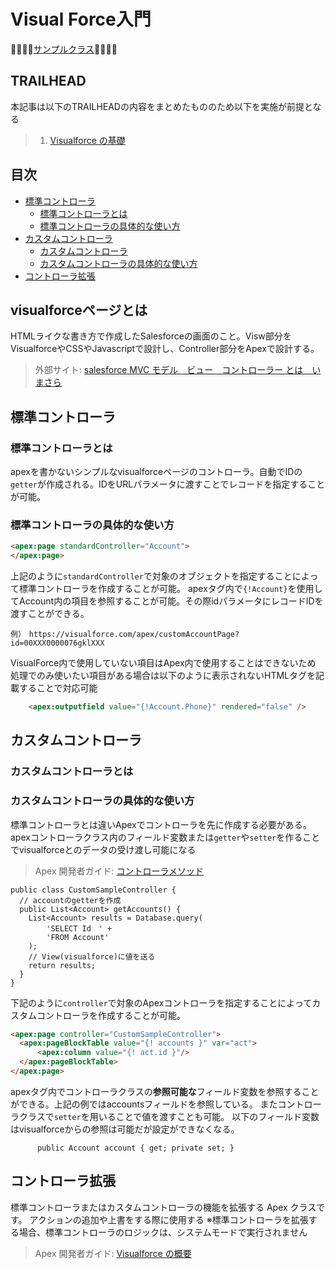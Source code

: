 # Visual Force入門
:dolphin::dolphin::dolphin::dolphin:[サンプルクラス]():dolphin::dolphin::dolphin::dolphin:

## TRAILHEAD
本記事は以下のTRAILHEADの内容をまとめたもののため以下を実施が前提となる
> 1. [Visualforce の基礎](https://trailhead.salesforce.com/ja/content/learn/modules/visualforce_fundamentals)
## 目次
- [標準コントローラ](#標準コントローラ)
  - [標準コントローラとは](#標準コントローラとは)  
  - [標準コントローラの具体的な使い方](#標準コントローラの具体的な使い方)  
- [カスタムコントローラ](#カスタムコントローラ)
  - [カスタムコントローラ](#カスタムコントローラ)  
  - [カスタムコントローラの具体的な使い方](#カスタムコントローラの具体的な使い方)  
- [コントローラ拡張](#コントローラ拡張)
## visualforceページとは
HTMLライクな書き方で作成したSalesforceの画面のこと。Visw部分をVisualforceやCSSやJavascriptで設計し、Controller部分をApexで設計する。
> 外部サイト: [salesforce MVC モデル　ビュー　コントローラー とは　いまさら](https://salesforce.oikeru.com/entry/salesforce_mvc)
## 標準コントローラ
### 標準コントローラとは
apexを書かないシンプルなvisualforceページのコントローラ。自動でIDの```getter```が作成される。IDをURLパラメータに渡すことでレコードを指定することが可能。
### 標準コントローラの具体的な使い方
```html
<apex:page standardController="Account">
</apex:page>
```
上記のように```standardController```で対象のオブジェクトを指定することによって標準コントローラを作成することが可能。
apexタグ内で```{!Account}```を使用してAccount内の項目を参照することが可能。その際idパラメータにレコードIDを渡すことができる。
```url
例）　https://visualforce.com/apex/customAccountPage?id=00XXX0000076gklXXX
```
VisualForce内で使用していない項目はApex内で使用することはできないため
処理でのみ使いたい項目がある場合は以下のように表示されないHTMLタグを記載することで対応可能
```HTML
    <apex:outputfield value="{!Account.Phone}" rendered="false" />
```
## カスタムコントローラ
### カスタムコントローラとは
### カスタムコントローラの具体的な使い方
標準コントローラとは違いApexでコントローラを先に作成する必要がある。
apexコントローラクラス内のフィールド変数または```getter```や```setter```を作ることでvisualforceとのデータの受け渡し可能になる
> Apex 開発者ガイド: [コントローラメソッド](https://developer.salesforce.com/docs/atlas.ja-jp.pages.meta/pages/pages_controller_methods.htm)
```apex
public class CustomSampleController {
  // accountのgetterを作成
  public List<Account> getAccounts() {
    List<Account> results = Database.query(
        'SELECT Id　' +
        'FROM Account'
    );
    // View(visualforce)に値を送る
    return results;
  }
}
```
下記のように```controller```で対象のApexコントローラを指定することによってカスタムコントローラを作成することが可能。
```html
<apex:page controller="CustomSampleController">
  <apex:pageBlockTable value="{! accounts }" var="act">
      <apex:column value="{! act.id }"/>
  </apex:pageBlockTable>
</apex:page>
```
apexタグ内でコントローラクラスの<b>参照可能な</b>フィールド変数を参照することができる。上記の例ではaccountsフィールドを参照している。
またコントローラクラスで```setter```を用いることで値を渡すことも可能。
以下のフィールド変数はvisualforceからの参照は可能だが設定ができなくなる。
```Apex
      public Account account { get; private set; }
```
## コントローラ拡張
標準コントローラまたはカスタムコントローラの機能を拡張する Apex クラスです。
アクションの追加や上書をする際に使用する
※標準コントローラを拡張する場合、標準コントローラのロジックは、システムモードで実行されません
> Apex 開発者ガイド: [Visualforce の概要](https://developer.salesforce.com/docs/atlas.ja-jp.pages.meta/pages/pages_intro.htm)

